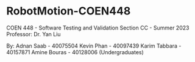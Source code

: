 # RobotMotion-COEN448

COEN 448 - Software Testing and Validation
Section CC - Summer 2023
Professor: Dr. Yan Liu

By:
Adnan Saab - 40075504
Kevin Phan - 40097439
Karim Tabbara - 40157871
Amine Bouras - 40128006
(Undergraduates)
